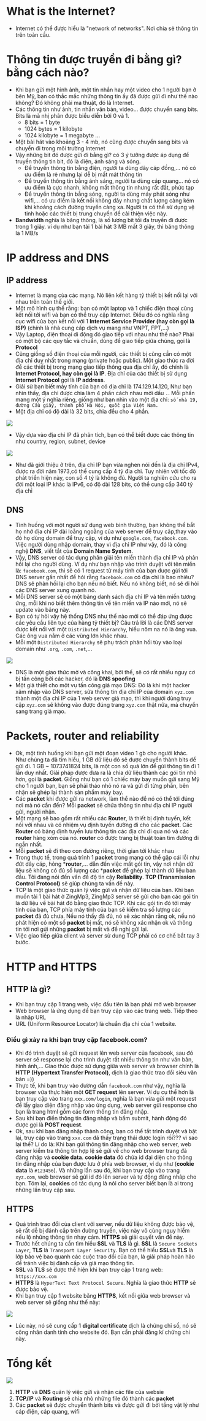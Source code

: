 # What is the Internet?
- Internet có thể được hiểu là "network of networks". Nơi chia sẻ thông tin trên toàn cầu.

# Thông tin được truyền đi bằng gì? bằng cách nào?
- Khi bạn gửi một hình ảnh, một tin nhắn hay một video cho 1 người bạn ở bên Mỹ, bạn có thắc mắc những thông tin ấy đã được gửi đi như thế nào không? Đó không phải ma thuật, đó là Internet.
- Các thông tin như ảnh, tin nhắn văn bản, video... được chuyển sang bits. Bits là mã nhị phân được biểu diễn bởi 0 và 1.
  - 8 bits = 1 byte
  - 1024 bytes = 1 kilobyte
  - 1024 kilobyte = 1 megabyte
  ...
- Một bài hát vào khoảng 3 - 4 mb, nó cũng được chuyển sang bits và chuyển đi trong môi trường Internet
- Vậy những bit đó được gửi đi bằng gì? có 3 ý tưởng được áp dụng để truyền thông tin bit, đó là điện, ánh sáng và sóng.
  - Để truyền thông tin bằng điện, người ta dùng dây cáp đồng,... nó có ưu điểm là rẻ nhưng lại dễ bị mất mát thông tin
  - Để truyền thông tin bằng ánh sáng, người ta dùng cáp quang... nó có ưu điểm là cực nhanh, không mất thông tin nhưng rất đắt, phức tạp
  - Để truyền thông tin bằng sóng, người ta dùng máy phát sóng như wifi,... có ưu điểm là kết nối không dây nhưng chất lượng càng kém khi khoảng cách đường truyền càng xa. Người ta có thể sử dụng vệ tinh hoặc các thiết bị trung chuyển để cải thiện việc này.
- **Bandwidth** nghĩa là băng thông, là số lượng bit tối đa truyền đi được trong 1 giây. ví dụ như bạn tải 1 bài hát 3 MB mất 3 giây, thì băng thông là 1 MB/s

# IP address and DNS
## IP address
- Internet là mạng của các mạng. Nó liên kết hàng tỷ thiết bị kết nối lại với nhau trên toàn thế giới. 
- Một mô hình cụ thể rằng: bạn có một laptop và 1 chiếc điện thoại cùng kết nối tới wifi và bạn có thể truy cập Internet. Điều đó có nghĩa rằng cục wifi của bạn kết nối với 1 **Internet Service Provider (hay còn gọi là ISP)** (chính là nhà cung cấp dịch vụ mang như VNPT, FPT,...)
- Vậy Laptop, điện thoại di động đó giao tiếp với nhau như thế nào? Phải có một bộ các quy tắc và chuẩn, dùng để giao tiếp giữa chúng, gọi là **Protocol**
- Cũng giống số điện thoại của mỗi người, các thiết bị cũng cần có một địa chỉ duy nhất trong mạng (private hoặc public). Một giao thức ra đời để các thiết bị trong mạng giao tiếp thông qua địa chỉ ấy, đó chính là **Internet Protocol, hay còn gọi là IP**. Địa chỉ của các thiết bị sử dụng **Internet Protocol** gọi là **IP address**. 
- Giải sử bạn biết máy tính của bạn có địa chỉ là 174.129.14.120, Như bạn nhìn thấy, địa chỉ được chia làm 4 phần cách nhau mởi dấu `.`. Mỗi phần mang một ý nghĩa riêng, giống như bạn nhìn vào một địa chỉ: `số nhà 19, đường Cầu giấy, thành phố Hà Nội, quốc gia Việt Nam.`
- Một địa chỉ có độ dài là 32 bits, chia đều cho 4 phần.

<img src="https://i.imgur.com/8ZhvT2Z.png">

- Vậy dựa vào địa chỉ IP đã phân tích, bạn có thể biết được các thông tin như country, region, subnet, device

<img src="https://i.imgur.com/zFIziJx.png">

- Như đã giới thiệu ở trên, địa chỉ IP bạn vừa nghen nói đến là địa chỉ IPv4, được ra đời năm 1973,có thể cung cấp 4 tỷ địa chỉ. Tuy nhiên với tốc độ phát triển hiện này, con số 4 tỷ là không đủ. Người ta nghiên cứu cho ra đời một loại IP khác là IPv6, có độ dài 128 bíts, có thể cung cấp 340 tỷ địa chỉ

## DNS
- Tình huống với một người sử dụng web bình thường, bạn không thể bắt họ nhớ địa chỉ IP dài loằng ngoằng của web server để truy câp,thay vào đó họ dùng domain để truy cập, ví dụ như `google.com`, `facebook.com`. Việc người dùng nhập domain, thay vì địa chỉ IP như vậy, đó là công nghệ **DNS**, viết tắt của **Domain Name System**.
- Vậy, DNS server có tác dụng phân giải tên miền thành địa chỉ IP và phản hồi lại cho người dùng. Ví dụ như bạn nhập vào trình duyệt với tên miền là: `facebook.com`, thì sẽ có 1 request từ máy tính của bạn được gửi tới DNS server gần nhất để hỏi rằng `facebook.com` có địa chỉ là bao nhiêu? DNS sẽ phản hồi lại cho bạn nếu nó biết. Nếu nó không biết, nó sẽ đi hỏi các DNS server xung quanh nó. 
- Mỗi DNS server sẽ có một bảng danh sách địa chỉ IP và tên miền tương ứng, mỗi khi nó biết thêm thông tin về tên miền và IP nào mới, nó sẽ update vào bảng này.
- Bạn có tự hỏi vậy hệ thống DNS như thế nào mới có thể đáp ứng được các yêu cầu liên tục của hàng tỷ thiết bị? Câu trả lời là các DNS server được kết nối với một `Distributed Hierarchy`, hiểu nôm na nó là ông vua. Các ông vua nằm ở các vùng lớn khác nhau. 
- Mỗi một `Distributed Hierarchy` sẽ phụ trách phản hồi tùy vào loại domain như `.org`, `.com`, `.net`,...

<img src="https://i.imgur.com/fGKUgsL.png">

- DNS là một giao thức mở và công khai, bởi thế, sẽ có rất nhiều nguy cơ bị tấn công bởi các hacker. đó là **DNS spoofing**
- Một giả thiết cho một vụ tấn công giả mạo DNS: Đó là khi một hacker xâm nhập vào DNS server, sửa thông tin địa chỉ IP của domain `xyz.com` thành một địa chỉ IP của 1 web server giả mạo, thì khi người dùng truy cập `xyz.com` sẽ không vào được đúng trang `xyz.com` thật nữa, mà chuyển sang trang giả mạo.

# Packets, router and reliability
- Ok, một tình huống khi bạn gửi một đoạn video 1 gb cho người khác. Như chúng ta đã tìm hiểu, 1 GB dữ liệu đó sẽ được chuyển thành bits để gửi đi. 1 GB ~ 1073741824 bits, là một con số quá lớn để gửi thông tin đi 1 lần duy nhất. Giải pháp được đưa ra là chia dữ liệu thành các gói tin nhỏ hơn, gọi là **packet**. Giống như bạn có 1 chiếc máy bay muốn gửi sang Mỹ cho 1 người bạn, bạn sẽ phải tháo nhỏ nó ra và gửi đi từng phần, bên nhận sẽ ghép lại thành sản phẩm máy bay. 
- Các **packet** khi được gửi ra network, làm thể nào để nó có thể tới đúng nơi mà nó cần đến? Mỗi **packet** sẽ chứa thông tin như địa chi IP người gửi, người nhận.
- Một mạng sẽ bao gồm rất nhiều các **Router**, là thiết bị định tuyến, kết nối với nhau và có nhiệm vụ định tuyến đường đi cho các **packet**. Các **Router** có bảng định tuyến lưu thông tin các địa chỉ đi qua nó và các **router** hàng xóm của nó. **router** có được trang bị thuật toán tìm đường đi ngắn nhất.
- Mỗi **packet** sẽ đi theo con đường riêng, thời gian tới khác nhau
- Trong thực tế, trong quá trình 1 **packet** trong mạng có thể gặp cái lỗi như đứt dây cáp, hỏng ***router**,... dẫn đến việc mất gói tin, vậy nơi nhận dữ liệu sẽ không có đủ số lượng các ***packet** để ghép lại thành dữ liệu ban đầu. Tôi đang nói đến vấn đề độ tin cậy **Reliability**. **TCP (Transmission Control Protocol)** sẽ giúp chúng ta vấn đề này.
- TCP là một giao thức quản lý việc gửi và nhận dữ liệu của bạn. Khi bạn muốn tải 1 bài hát ở ZingMp3, ZingMp3 server sẽ gửi cho bạn các gói tin là dữ liệu về bài hát đó bằng giao thức TCP. Khi các gói tin đó tới máy tính của bạn, TCP phía máy tính của bạn sẽ kiểm tra số lượng các **packet** đã đủ chưa. Nếu nó thấy đã đủ, nó sẽ xác nhận rằng ok, nếu nó phát hiện có một số **packet** bị mất, nó sẽ không xác nhận ok và thông tin tới nơi gửi những **packet** bị mất và đề nghị gửi lại.
- Việc giao tiếp giữa client và server sử dung TCP phải có cơ chế  bắt tay 3 bước.

# HTTP and HTTPS
## HTTP là gì?
- Khi bạn truy cập 1 trang web, việc đầu tiên là bạn  phải mở web browser
- Web browser là ứng dụng để bạn truy cập vào các trang web. Tiếp theo là nhập URL
- URL (Uniform Resource Locator) là chuẩn địa chỉ của 1 website.
### Điều gì xảy ra khi bạn truy cập facebook.com?
- Khi đó trình duyệt sẽ gửi request lên web server của facebook, sau đó server sẽ response lại cho trình duyệt rất nhiều thông tin như văn bản, hình ảnh,... Giao thức được sử dụng giữa web server và browser chính là **HTTP (Hypertext Transfer Protocol)**, dịch là giao thức trao đổi siêu văn bản =)) 
- Thực tế, khi bạn truy vào đường dẫn `facebook.com` như vậy, nghĩa là browser vừa thực hiện một **GET request** lên server. Ví dụ cụ thể hơn là bạn truy cập vào trang `xxx.com/login`, nghĩa là bạn vừa gửi một request để lấy giao diện đăng nhập vào ứng dụng, web server gửi response cho bạn là trang html gồm các form thông tin đăng nhập. 
- Sau khi bạn điền thông tin đăng nhập và bấm submit, hành động đó được gọi là **POST request**.
- Ok, sau khi bạn đăng nhập thành công, bạn có thể tắt trình duyệt và bật lại, truy cập vào trang `xxx.com` đã thấy trạng thái được login rồi??? vì sao lại thế? Lí do là: Khi bạn gửi thông tin đăng nhập cho web server, web server kiểm tra thông tin hợp lệ sẽ gửi về cho web browser trang đã đăng nhập và **cookie data**. **cookie data** đó chứa id đại diện cho thông tin đăng nhập của bạn được lưu ở phía web browser, ví dụ như (**cookie data** là `#123456`). Và những lần sau đó, khi bạn truy cập vào trang `xyz.com`, web browser sẽ gửi id đó lên server và tự động đăng nhâp cho bạn. Tóm lại, **cookies** có tác dụng là nói cho server biết bạn là ai trong những lần truy cập sau.
## HTTPS
- Quá trình trao đổi của client với server, nếu dữ liệu không được bảo vệ, sẽ rất dễ bị đánh cắp trên đường truyền, việc này vô cùng nguy hiểm nếu lộ những thông tin nhạy cảm. **HTTPS** sẽ giải quyết vấn đề này.
- Trước hết chúng ta cần tìm hiểu **SSL** và **TLS** là gì. **SSL** là `Secure Sockets Layer`, **TLS** là `Transport Layer Security`. Bạn có thể hiểu **SSL**và **TLS** là lớp bảo vệ bao quanh các cuộc trao đổi của bạn, là giải pháp hoàn hảo để tránh việc bị đánh cắp và giả mạo thông tin. 
- **SSL** và **TLS** sẽ được thể hiện khi bạn truy cập 1 trang web: `https://xxx.com`
- **HTTPS** là `HyperText Text Protocol Secure`. Nghĩa là giao thức **HTTP** sẽ được bảo vệ.
- Khi bạn truy cập 1 website bằng **HTTPS**, kết nối giữa web browser và web server sẽ giống như thế này: 

<img src="https://i.imgur.com/Moxj7Xk.png">

- Lúc này, nó sẽ cung cấp 1 **digital certificate** dịch là chứng chỉ số, nó sẽ công nhân danh tính cho website đó. Bạn cần phải đăng kí chứng chi này.

# Tổng kết

<img src="https://i.imgur.com/kDRUPMs.png">

1. **HTTP** và **DNS** quản lý việc gửi và nhận các file của websie
2. **TCP/IP** và **Routing** sẽ chia nhỏ những file đó thành các **packet**
3. Các **packet** sẽ được chuyển thành bits và được gửi đi bởi tầng vật lý như cáp điện, cáp quang, wifi
























